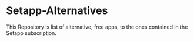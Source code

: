 # Setapp-Alternatives
This Repository is list of alternative, free apps, to the ones contained in the Setapp subscription.
